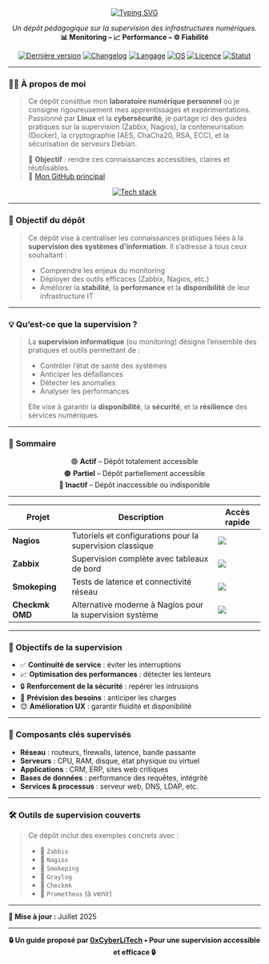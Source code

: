 <div align="center">

<a href="https://github.com/0xCyberLiTech">
  <img src="https://readme-typing-svg.herokuapp.com?font=Fira+Code&size=32&pause=1000&color=D14A4A&center=true&vCenter=true&width=650&lines=SUPERVISION+D'INFRASTRUCTURES;Monitorer+•+Analyser+•+Gérer;Zabbix+•+Nagios+•+Prometheus" alt="Typing SVG" />
</a>

<p align="center">
  <em>Un dépôt pédagogique sur la supervision des infrastructures numériques.</em><br>
  <strong>📊 Monitoring – 📈 Performance – ⚙️ Fiabilité</strong>
</p>

[![Dernière version](https://img.shields.io/github/v/release/0xCyberLiTech/Supervision?style=flat-square&color=blue)](https://github.com/0xCyberLiTech/Supervision/releases/latest)
[![Changelog](https://img.shields.io/badge/📄%20CHANGELOG-Supervision-blue)](https://github.com/0xCyberLiTech/Supervision/blob/main/CHANGELOG.md)
[![Langage](https://img.shields.io/badge/langage-Bash-blue)](https://bash.org/)
[![OS](https://img.shields.io/badge/système-Debian%2012-success)](https://www.debian.org/)
[![Licence](https://img.shields.io/github/license/0xCyberLiTech/Supervision)](LICENSE)
[![Statut](https://img.shields.io/badge/status-en%20développement-orange)]()

</div>

---

### 👨‍💻 À propos de moi

> Ce dépôt constitue mon **laboratoire numérique personnel** où je consigne rigoureusement mes apprentissages et expérimentations.  
> Passionné par **Linux** et la **cybersécurité**, je partage ici des guides pratiques sur la supervision (Zabbix, Nagios), la conteneurisation (Docker), la cryptographie (AES, ChaCha20, RSA, ECC), et la sécurisation de serveurs Debian.  
>  
> 🎯 **Objectif** : rendre ces connaissances accessibles, claires et réutilisables.  
> 🔗 [Mon GitHub principal](https://github.com/0xCyberLiTech)

<p align="center">
  <a href="https://skillicons.dev">
    <img src="https://skillicons.dev/icons?i=linux,debian,bash,docker,nginx,grafana,prometheus,git,vim" alt="Tech stack" />
  </a>
</p>

---

### 🎯 Objectif du dépôt

> Ce dépôt vise à centraliser les connaissances pratiques liées à la **supervision des systèmes d'information**. Il s’adresse à tous ceux souhaitant :
> 
> - Comprendre les enjeux du monitoring
> - Déployer des outils efficaces (Zabbix, Nagios, etc.)
> - Améliorer la **stabilité**, la **performance** et la **disponibilité** de leur infrastructure IT

---

### 💡 Qu’est-ce que la supervision ?

> La **supervision informatique** (ou *monitoring*) désigne l’ensemble des pratiques et outils permettant de :
> 
> - Contrôler l’état de santé des systèmes
> - Anticiper les défaillances
> - Détecter les anomalies
> - Analyser les performances
> 
> Elle vise à garantir la **disponibilité**, la **sécurité**, et la **résilience** des services numériques.

---

### 🧭 **Sommaire**

<div align="center" style="margin-bottom: 10px;">

🟢 **Actif** – Dépôt totalement accessible  
🟠 **Partiel** – Dépôt partiellement accessible  
🔴 **Inactif** – Dépôt inaccessible ou indisponible

</div>

---

<div align="center">

| Projet            | Description                                                 | Accès rapide |
|------------------|-------------------------------------------------------------|--------------|
| **Nagios**        | Tutoriels et configurations pour la supervision classique  | [<img src="https://img.shields.io/badge/EXPLORER-orange?style=for-the-badge&logo=github&logoColor=white">](https://github.com/0xCyberLiTech/Nagios) |
| **Zabbix**        | Supervision complète avec tableaux de bord                 | [<img src="https://img.shields.io/badge/EXPLORER-brightgreen?style=for-the-badge&logo=github&logoColor=white">](https://github.com/0xCyberLiTech/Zabbix) |
| **Smokeping**     | Tests de latence et connectivité réseau                    | [<img src="https://img.shields.io/badge/EXPLORER-brightgreen?style=for-the-badge&logo=github&logoColor=white">](https://github.com/0xCyberLiTech/Smokeping) |
| **Checkmk OMD**   | Alternative moderne à Nagios pour la supervision système   | [<img src="https://img.shields.io/badge/EXPLORER-orange?style=for-the-badge&logo=github&logoColor=white">](https://github.com/0xCyberLiTech/Checkmk) |

</div>

---

### 🎯 Objectifs de la supervision

- ✅ **Continuité de service** : éviter les interruptions
- 📈 **Optimisation des performances** : détecter les lenteurs
- 🔒 **Renforcement de la sécurité** : repérer les intrusions
- 🔁 **Prévision des besoins** : anticiper les charges
- 😊 **Amélioration UX** : garantir fluidité et disponibilité

---

### 🧩 Composants clés supervisés

- **Réseau** : routeurs, firewalls, latence, bande passante
- **Serveurs** : CPU, RAM, disque, état physique ou virtuel
- **Applications** : CRM, ERP, sites web critiques
- **Bases de données** : performance des requêtes, intégrité
- **Services & processus** : serveur web, DNS, LDAP, etc.

---

### 🛠️ Outils de supervision couverts

> Ce dépôt inclut des exemples concrets avec :
> 
> - 🧰 `Zabbix`
> - 🧰 `Nagios`
> - 🧰 `Smokeping`
> - 🧰 `Graylog`
> - 🧰 `Checkmk`
> - 🧰 `Prometheus` (à venir)

---

**📅 Mise à jour :** Juillet 2025

---

<p align="center">
  <b>🔒 Un guide proposé par <a href="https://github.com/0xCyberLiTech">0xCyberLiTech</a> • Pour une supervision accessible et efficace 🔒</b>
</p>
